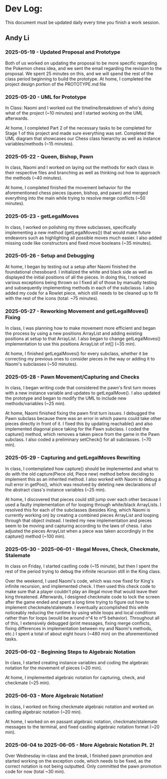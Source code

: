 # Dev Log:

This document must be updated daily every time you finish a work session.

## Andy Li 

### 2025-05-19 - Updated Proposal and Prototype
Both of us worked on updating the proposal to be more specific regarding the Pokemon chess idea, and we sent the email regarding the revision to the proposal. We spent 25 minutes on this, and we will spend the rest of the class period beginning to build the prototype. At home, I completed the project design portion of the PROTOTYPE.md file

### 2025-05-20 - UML for Prototype
In Class: Naomi and I worked out the timeline/breakdown of who's doing what of the project (~10 minutes) and I started working on the UML afterwards.

At home, I completed Part 2 of the necessary tasks to be completed for Stage 1 of this project and made sure everything was set. Completed the UML diagram that showcases our Chess class hierarchy as well as instance variables/methods (~15 minutes).

### 2025-05-22 - Queen, Bishop, Pawn
In class, Naomi and I worked on laying out the methods for each class in their respective files and branching as well as thinking out how to approach the methods (~40 minutes).

At home, I completed finished the movement behavior for the aforementioned chess pieces (queen, bishop, and pawn) and merged everything into the main while trying to resolve merge conflicts (~50 minutes).

### 2025-05-23 - getLegalMoves
In class, I worked on polishing my three subclasses, specifically implementing a new method (getLegalMoves()) that would make future endeavors such as highlighting all possible moves much easier. I also added missing code like constructors and fixed move booleans (~35 minutes).

### 2025-05-26 - Setup and Debugging
At home, I began by testing out a setup after Naomi finished the foundational chessboard. I initialized the white and black side as well as displayed the initial positions of all the pieces. In doing this, I noticed various exceptions being thrown so I fixed all of those by manually testing and subsequently implementing methods in each of the subclasss. I also added my code for a Rowlet piece, which still needs to be cleaned up to fit with the rest of the icons (total: ~75 minutes).

### 2025-05-27 - Reworking Movement and getLegalMoves() Fixing
In class, I was planning how to make movement more efficient and began the process by using a new positions ArrayList and adding existing positions at setup to that ArrayList. I also began to change getLegalMoves() implementation to use this positions ArrayList of int[] (~35 min).

At home, I finished getLegalMoves() for every subclass, whether it be correcting my previous ones to consider pieces in the way or adding it to Naomi's subclasses (~50 minutes).

### 2025-05-28 - Pawn Movement/Capturing and Checks
In class, I began writing code that considered the pawn's first turn moves with a new instance variable and updates to getLegalMove(). I also updated the prototype and began to modify the UML to include new methods/variables (~25 min).

At home, Naomi finished fixing the pawn first turn issues. I debugged the Pawn subclass because there was an error in which pawns could take other pieces directly in front of it. I fixed this by updating reachable() and also implemented diagonal piece taking for the Pawn subclass. I coded the capture() method, which removes a taken piece from the game in the Pawn subclass. I also coded a preliminary setCheck() for all subclasses. (~70 min).

### 2025-05-29 - Capturing and getLegalMoves Rewriting
In class, I contemplated how capture() should be implemented and what to do with the old capture(Piece old, Piece new) method before deciding to implement this as an inherited method. I also worked with Naomi to debug a null error in getPos(), which was resolved by deleting new declarations of the abstract class's instance variables (~25 min).

At home, I discovered that pieces could still jump over each other because I used a faulty implementation of for looping through white/black ArrayLists. I resolved this for each of the subclasses (besides King, which Naomi is currently working on) by creating a combined pieces ArrayList and looping through that object instead. I tested my new implementation and pieces seem to be moving and capturing according to the laws of chess. I also adjusted the pieces ArrayList when a piece was taken accordingly in the capture() method (~100 min).

### 2025-05-30 - 2025-06-01 - Illegal Moves, Check, Checkmate, Stalemate
In class on Friday, I started castling code (~15 minute), but then I spent the rest of the period trying to debug the infinite recursion still in the King class.

Over the weekend, I used Naomi's code, which was now fixed for King's infinite recursion, and implemented check. I then used this check code to make sure that a player couldn't play an illegal move that would leave their king threatened. Afterwards, I designed checkmate code to lock the screen after the game ended and spent a long time trying to figure out how to implement checkmate/stalemate. I eventually accomplished this while noticeably reducing the runtime by using while loops and local conditions rather than for loops (would be around n^4 to n^5 behavior). Throughout all of this, I extensively debugged (print messages, fixing merge conflicts, fixing differences in implementation between my and Naomi's methods, etc.) I spent a total of about eight hours (~480 min) on the aforementioned tasks.

### 2025-06-02 - Beginning Steps to Algebraic Notation
In class, I started creating instance variables and coding the algebraic notation for the movement of pieces (~20 min).

At home, I implemented algebraic notation for capturing, check, and checkmate (~25 min).

### 2025-06-03 - More Algebraic Notation!
In class, I worked on fixing checkmate algebraic notation and worked on castling algebraic notation (~20 min).

At home, I worked on en passant algebraic notation, checkmate/stalemate messages to the terminal, and fixed castling algebraic notation format (~20 min).

### 2025-06-04 to 2025-06-05 - More Algebraic Notation Pt. 2!
Over Wednesday in-class and the break, I finished pawn promotion and started working on the exception code, which needs to be fixed, as the correct notation is not being outputted. Only committed the pawn promotion code for now (total ~30 min).
